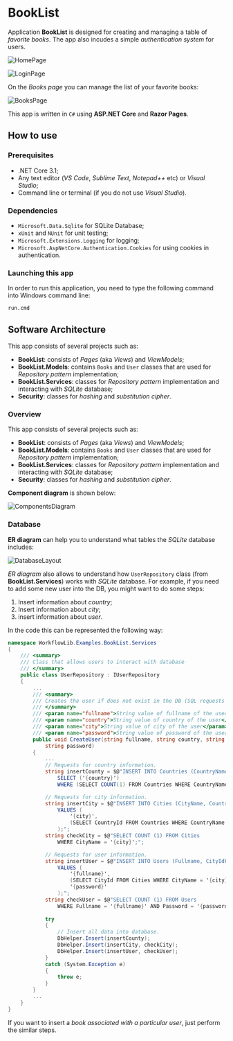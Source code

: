 # BookList 

Application **BookList** is designed for creating and managing a table of *favorite books*. 
The app also incudes a simple *authentication system* for users. 

![HomePage](../../docs/img/examples/BookList/HomePage.png)

![LoginPage](../../docs/img/examples/BookList/LoginPage.png)

On the *Books page* you can manage the list of your favorite books: 

![BooksPage](../../docs/img/examples/BookList/BooksPage.png)

This app is written in `C#` using **ASP.NET Core** and **Razor Pages**. 

## How to use

### Prerequisites

- .NET Core 3.1;
- Any text editor (*VS Code*, *Sublime Text*, *Notepad++* etc) or *Visual Studio*;
- Command line or terminal (if you do not use *Visual Studio*).

### Dependencies 

- `Microsoft.Data.Sqlite` for SQLite Database;
- `xUnit` and `NUnit` for unit testing; 
- `Microsoft.Extensions.Logging` for logging; 
- `Microsoft.AspNetCore.Authentication.Cookies` for using cookies in authentication. 

### Launching this app 

In order to run this application, you need to type the following command into Windows command line: 
```
run.cmd
```

## Software Architecture 

This app consists of several projects such as: 
- **BookList**: consists of *Pages* (aka *Views*) and *ViewModels*; 
- **BookList.Models**: contains `Books` and `User` classes that are used for *Repository pattern* implementation; 
- **BookList.Services**: classes for *Repository pattern* implementation and interacting with *SQLite* database; 
- **Security**: classes for *hashing* and *substitution cipher*. 

### Overview 

This app consists of several projects such as: 
- **BookList**: consists of *Pages* (aka *Views*) and *ViewModels*; 
- **BookList.Models**: contains `Books` and `User` classes that are used for *Repository pattern* implementation; 
- **BookList.Services**: classes for *Repository pattern* implementation and interacting with *SQLite* database; 
- **Security**: classes for *hashing* and *substitution cipher*. 

**Component diagram** is shown below: 

![ComponentsDiagram](../../docs/img/examples/BookList/ComponentsDiagram.png)

### Database 

**ER diagram** can help you to understand what tables the *SQLite* database includes: 

![DatabaseLayout](../../docs/img/examples/BookList/DatabaseLayout.png)

*ER diagram* also allows to understand how `UserRepository` class (from **BookList.Services**) works with *SQLite* database. 
For example, if you need to add some new user into the DB, you might want to do some steps: 
1. Insert information about *country*; 
2. Insert information about *city*; 
3. insert information about *user*. 

In the code this can be represented the following way: 
```C#
namespace WorkflowLib.Examples.BookList.Services
{
    /// <summary>
    /// Class that allows users to interact with database 
    /// </summary>
    public class UserRepository : IUserRepository 
    {
        ...
        /// <summary>
        /// Creates the user if does not exist in the DB (SQL requests are used)
        /// </summary>
        /// <param name="fullname">String value of fullname of the user</param>
        /// <param name="country">String value of country of the user</param>
        /// <param name="city">String value of city of the user</param>
        /// <param name="password">String value of password of the user</param>
        public void CreateUser(string fullname, string country, string city, 
            string password)
        {
            ...
            // Requests for country information. 
            string insertCounty = $@"INSERT INTO Countries (CountryName) 
                SELECT ('{country}')
                WHERE (SELECT COUNT(1) FROM Countries WHERE CountryName = '{country}') = 0;"; 

            // Requests for city information. 
            string insertCity = $@"INSERT INTO Cities (CityName, CountryIdFK) 
                VALUES (
                    '{city}', 
                    (SELECT CountryId FROM Countries WHERE CountryName = '{country}')
                );";  
            string checkCity = $@"SELECT COUNT (1) FROM Cities 
                WHERE CityName = '{city}';"; 

            // Requests for user information. 
            string insertUser = $@"INSERT INTO Users (Fullname, CityIdFK, Password) 
                VALUES (
                    '{fullname}', 
                    (SELECT CityId FROM Cities WHERE CityName = '{city}'), 
                    '{password}'
                );";  
            string checkUser = $@"SELECT COUNT (1) FROM Users 
                WHERE Fullname = '{fullname}' AND Password = '{password}';"; 
            
            try
            {
                // Insert all data into database. 
                DbHelper.Insert(insertCounty); 
                DbHelper.Insert(insertCity, checkCity); 
                DbHelper.Insert(insertUser, checkUser); 
            }
            catch (System.Exception e)
            {
                throw e;
            }
        }
        ...
    }
}
```

If you want to insert a *book associated with a particular user*, just perform the similar steps. 
